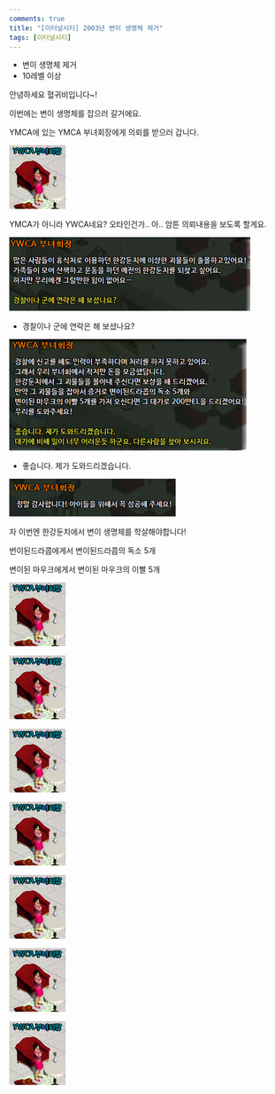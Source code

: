 ```yaml
---
comments: true
title: "[이터널시티] 2003년 변이 생명체 제거"
tags: [이터널시티]
---
```


- 변이 생명체 제거
 - 10레벨 이상

안녕하세요 혈귀비입니다~!

이번에는 변이 생명체를 잡으러 갈거에요.

YMCA에 있는 YMCA 부녀회장에게 의뢰를 받으러 갑니다.

![eternalcity](/assets/image/eternalcity/2003/021.PNG)

YMCA가 아니라 YWCA네요? 오타인건가.. 아.. 암튼 의뢰내용을 보도록 할게요.

![eternalcity](/assets/image/eternalcity/2003/022.PNG)

- 경찰이나 군에 연락은 해 보셨나요?

![eternalcity](/assets/image/eternalcity/2003/023.PNG)

- 좋습니다. 제가 도와드리겠습니다.

![eternalcity](/assets/image/eternalcity/2003/024.PNG)

자 이번엔 한강둔치에서 변이 생명체를 학살해야합니다!

번이된드라콥에게서 변이된드라콥의 독소 5개

변이된 마우크에게서 변이된 마우크의 이빨 5개

![eternalcity](/assets/image/eternalcity/2003/021.PNG)



![eternalcity](/assets/image/eternalcity/2003/021.PNG)



![eternalcity](/assets/image/eternalcity/2003/021.PNG)



![eternalcity](/assets/image/eternalcity/2003/021.PNG)



![eternalcity](/assets/image/eternalcity/2003/021.PNG)



![eternalcity](/assets/image/eternalcity/2003/021.PNG)



![eternalcity](/assets/image/eternalcity/2003/021.PNG)